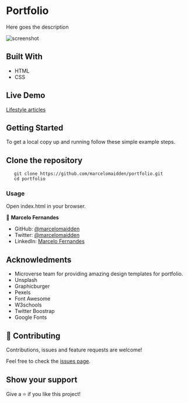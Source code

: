 # Portfolio

Here goes the description

![screenshot]()

## Built With

- HTML
- CSS

## Live Demo

[Lifestyle articles]()


## Getting Started

To get a local copy up and running follow these simple example steps.

## Clone the repository

```
   git clone https://github.com/marcelomaidden/portfolio.git
   cd portfolio
```

### Usage

Open index.html in your browser.

👤 **Marcelo Fernandes**

- GitHub: [@marcelomaidden](https://github.com/marcelomaidden)
- Twitter: [@marcelomaidden](https://twitter.com/marcelomaidden)
- LinkedIn: [Marcelo Fernandes](https://linkedin.com/in/marcelofernandesdearaujo)

## Acknowledments
- Microverse team for providing amazing design templates for portfolio.
- Unsplash
- Graphicburger
- Pexels
- Font Awesome
- W3schools
- Twitter Boostrap
- Google Fonts

## 🤝 Contributing

Contributions, issues and feature requests are welcome!

Feel free to check the [issues page](https://github.com/marcelomaidden/portfolio/issues/).

## Show your support

Give a ⭐️ if you like this project!
